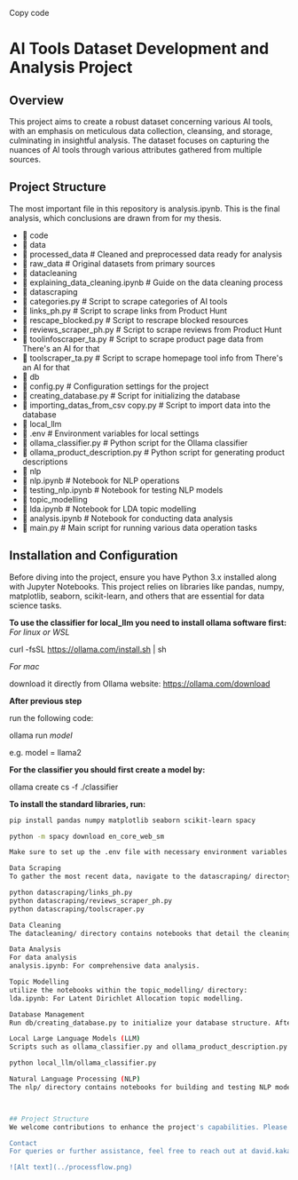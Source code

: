 
Copy code
# AI Tools Dataset Development and Analysis Project

## Overview
This project aims to create a robust dataset concerning various AI tools, with an emphasis on meticulous data collection, cleansing, and storage, culminating in insightful analysis. The dataset focuses on capturing the nuances of AI tools through various attributes gathered from multiple sources.

## Project Structure

The most important file in this repository is analysis.ipynb. This is the final analysis, which conclusions are drawn from for my thesis.

- 📁 code
- 📁 data
- 📁 processed_data # Cleaned and preprocessed data ready for analysis
- 📁 raw_data # Original datasets from primary sources
- 📁 datacleaning
- 📘 explaining_data_cleaning.ipynb # Guide on the data cleaning process
- 📁 datascraping
- 📄 categories.py # Script to scrape categories of AI tools
- 📄 links_ph.py # Script to scrape links from Product Hunt
- 📄 rescape_blocked.py # Script to rescrape blocked resources
- 📄 reviews_scraper_ph.py # Script to scrape reviews from Product Hunt
- 📄 toolinfoscraper_ta.py # Script to scrape product page data from There's an AI for that
- 📄 toolscraper_ta.py # Script to scrape homepage tool info from There's an AI for that
- 📁 db
- 📄 config.py # Configuration settings for the project
- 📄 creating_database.py # Script for initializing the database
- 📄 importing_datas_from_csv copy.py # Script to import data into the database
- 📁 local_llm
- 📄 .env # Environment variables for local settings
- 📄 ollama_classifier.py # Python script for the Ollama classifier
- 📄 ollama_product_description.py # Python script for generating product descriptions
- 📁 nlp
- 📘 nlp.ipynb # Notebook for NLP operations
- 📘 testing_nlp.ipynb # Notebook for testing NLP models
- 📁 topic_modelling
- 📘 lda.ipynb # Notebook for LDA topic modelling
- 📘 analysis.ipynb # Notebook for conducting data analysis
- 📄 main.py # Main script for running various data operation tasks

## Installation and Configuration

Before diving into the project, ensure you have Python 3.x installed along with Jupyter Notebooks. This project relies on libraries like pandas, numpy, matplotlib, seaborn, scikit-learn, and others that are essential for data science tasks.

**To use the classifier for local_llm you need to install ollama software first:**
_For linux or WSL_

curl -fsSL https://ollama.com/install.sh | sh

_For mac_

download it directly from Ollama website: https://ollama.com/download

**After previous step**

run the following code:

ollama run *model*

e.g. model = llama2

**For the classifier you should first create a model by:**

ollama create cs -f ./classifier


**To install the standard libraries, run:**
```bash
pip install pandas numpy matplotlib seaborn scikit-learn spacy

python -m spacy download en_core_web_sm

Make sure to set up the .env file with necessary environment variables and update the config.py with the appropriate settings for database connections and other configurations.

Data Scraping
To gather the most recent data, navigate to the datascraping/ directory and execute the scraping scripts:

python datascraping/links_ph.py
python datascraping/reviews_scraper_ph.py
python datascraping/toolscraper.py

Data Cleaning
The datacleaning/ directory contains notebooks that detail the cleaning process. Execute these notebooks to clean and preprocess your data.

Data Analysis 
For data analysis 
analysis.ipynb: For comprehensive data analysis.

Topic Modelling
utilize the notebooks within the topic_modelling/ directory:
lda.ipynb: For Latent Dirichlet Allocation topic modelling.

Database Management
Run db/creating_database.py to initialize your database structure. After cleaning your data, use db/importing_datas_from_csv.py to import it into your database.

Local Large Language Models (LLM)
Scripts such as ollama_classifier.py and ollama_product_description.py within the local_llm/ directory are used for classification and generating product descriptions.

python local_llm/ollama_classifier.py

Natural Language Processing (NLP)
The nlp/ directory contains notebooks for building and testing NLP models. They are essential for analyzing text data and extracting insights.



## Project Structure
We welcome contributions to enhance the project's capabilities. Please adhere to the established coding standards, commit guidelines, and follow the pull request process detailed in the contributing section.

Contact
For queries or further assistance, feel free to reach out at david.kakanis@hotmail.com

![Alt text](../processflow.png)
